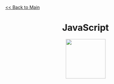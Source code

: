 [<< Back to Main](https://github.com/seraph776/Codeguppy-50-Code-Challenges)

<div align="center">
  
# JavaScript

<img src="https://cdn.jsdelivr.net/npm/simple-icons@3.0.1/icons/javascript.svg" width="125"> 
  
</div>

